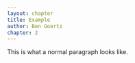```yaml
---
layout: chapter
title: Example
author: Ben Goertz
chapter: 2
---
```


This is what a normal paragraph looks like.
